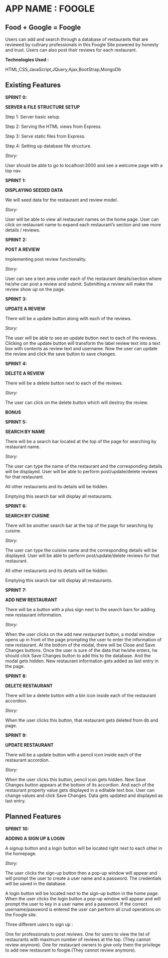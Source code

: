 
# APP NAME : FOOGLE

## Food + Google = Foogle

Users can add and search through a database of restaurants that are reviewed by culinary professionals in this Foogle Site powered by honesty and trust. Users can also post their reviews for each restaurant.

**Technologies Used :**


HTML,CSS,JavaScript,JQuery,Ajax,BootStrap,MongoDb


## Existing Features

**SPRINT 0:**

**SERVER & FILE STRUCTURE SETUP**

Step 1: Server basic setup.  

Step 2: Serving the HTML views from Express.  

Step 3: Serve static files from Express.

Step 4: Setting up database file structure.  


*Story:*  

User should be able to go to localhost:3000 and see a welcome page with a top nav.

**SPRINT 1:**

**DISPLAYING SEEDED DATA**  

We will seed data for the restaurant and review model.

*Story:*  

User will be able to view all restaurant names on the home page.
User can click on restaurant name to expand each restaurant’s section and see more details / reviews.

**SPRINT 2:**

**POST A REVIEW**  

Implementing post review functionality.

*Story:*  

User can see a text area under each of the restaurant details/section where he/she can post a review and submit.
Submitting a review will make the review show up on the page.


**SPRINT 3:**

**UPDATE A REVIEW**  

There will be a update button along with each of the reviews.

*Story:*  

The user will be able to see an update button next to each of the reviews. Clicking on the update button will transform the label review text into a text box with contents as review text and username. Now the user can update the review and click the save button to save changes.

**SPRINT 4:**

**DELETE A REVIEW**  

There will be a delete button next to each of the reviews.

*Story:*  

The user can click on the delete button which will destroy the review.


**BONUS**

**SPRINT 5:**

**SEARCH BY NAME**  

There will be a search bar located at the top of the page for searching by restaurant name.

*Story:*

The user can type the name of the restaurant and the corresponding details will be displayed.
User will be able to perform post/update/delete reviews for that restaurant.

All other restaurants and its details will be hidden.

Emptying this search bar will display all restaurants.

**SPRINT 6:**

**SEARCH BY CUISINE**  

There will be another search bar at the top of the page for searching by cuisine.

*Story:*

The user can type the cuisine name and the corresponding details will be displayed.
User will be able to perform post/update/delete reviews for that restaurant.

All other restaurants and its details will be hidden.

Emptying this search bar will display all restaurants.

**SPRINT 7:**

**ADD NEW RESTAURANT**

There will be a button with a plus sign next to the search bars for adding new restaurant information.

*Story:*

When the user clicks on the add new restaurant button, a modal window opens up in front of the page prompting the user to enter the information of new restaurant. At the bottom of the modal, there will be Close and Save Changes buttons. Once the user is sure of the data that he/she enters, he should click Save Changes button to add this to the database. And the modal gets hidden. New restaurant information gets added as last entry in the page.

**SPRINT 8:**

**DELETE RESTAURANT**

There will be a delete button with a bin icon inside each of the restaurant accordion.

*Story:*

When the user clicks this button, that restaurant gets deleted from db and page.


**SPRINT 9:**

**UPDATE RESTAURANT**

There will be a update button with a pencil icon inside each of the restaurant accordion.

*Story:*

When the user clicks this button, pencil icon gets hidden. New Save Changes button appears at the bottom of its accordion.
And each of the restaurant property value gets displayed in a editable text box. User can change values and click Save Changes. Data gets updated and displayed as last entry.

## Planned Features

**SPRINT 10:**

**ADDING A SIGN UP & LOGIN**

A signup button and a login button will be located right next to each other in the homepage.

*Story:*

The user clicks the sign-up button then a pop-up window will appear and will prompt the user to create a user name and a password. The credentials will be saved in the database.

A login button will be located next to the sign-up button in the home page. When the user clicks the login button a pop-up window will appear and will prompt the user to key in a user name and a password. If the correct username/password is entered the user can perform all crud operations on the Foogle site.

Three different users to sign up :

One for professionals to post reviews.
One for users to view the list of restaurants with maximum number of reviews at the top. (They cannot review anymore).
One for restaurant owners to give only them the privilege to add new restaurant to foogle.(They cannot review anymore).
